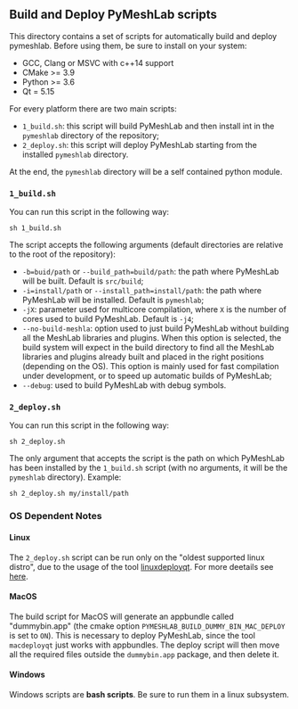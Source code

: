 ## Build and Deploy PyMeshLab scripts

This directory contains a set of scripts for automatically build and deploy pymeshlab.
Before using them, be sure to install on your system:

* GCC, Clang or MSVC with c++14 support
* CMake >= 3.9
* Python >= 3.6
* Qt = 5.15

For every platform there are two main scripts:

* `1_build.sh`: this script will build PyMeshLab and then install int in the `pymeshlab` directory of the repository;
* `2_deploy.sh`: this script will deploy PyMeshLab starting from the installed `pymeshlab` directory.

At the end, the `pymeshlab` directory will be a self contained python module.

### `1_build.sh`
You can run this script in the following way:
```
sh 1_build.sh
```

The script accepts the following arguments (default directories are relative to the root of the repository):

* `-b=buid/path` or `--build_path=build/path`: the path where PyMeshLab will be built. Default is `src/build`;
* `-i=install/path` or `--install_path=install/path`: the path where PyMeshLab will be installed. Default is `pymeshlab`;
* `-jX`: parameter used for multicore compilation, where `X` is the number of cores used to build PyMeshLab. Default is `-j4`;
* `--no-build-meshla`: option used to just build PyMeshLab without building all the MeshLab libraries and plugins. When this option is selected, the build system will expect in the build directory to find all the MeshLab libraries and plugins already built and placed in the right positions (depending on the OS). This option is mainly used for fast compilation under development, or to speed up automatic builds of PyMeshLab;
* `--debug`: used to build PyMeshLab with debug symbols.

### `2_deploy.sh`
You can run this script in the following way:
```
sh 2_deploy.sh
```
The only argument that accepts the script is the path on which PyMeshLab has been installed by the `1_build.sh` script (with no arguments, it will be the `pymeshlab` directory).
Example:
```
sh 2_deploy.sh my/install/path
```


### OS Dependent Notes
#### Linux
The `2_deploy.sh` script can be run only on the "oldest supported linux distro", due to the usage of the tool [linuxdeployqt](https://github.com/probonopd/linuxdeployqt). For more deetails see [here](https://github.com/probonopd/linuxdeployqt/issues/340).

#### MacOS
The build script for MacOS will generate an appbundle called "dummybin.app" (the cmake option `PYMESHLAB_BUILD_DUMMY_BIN_MAC_DEPLOY` is set to `ON`). This is necessary to deploy PyMeshLab, since the tool `macdeployqt` just works with appbundles. The deploy script will then move all the required files outside the `dummybin.app` package, and then delete it.

#### Windows
Windows scripts are **bash scripts**. Be sure to run them in a linux subsystem.
